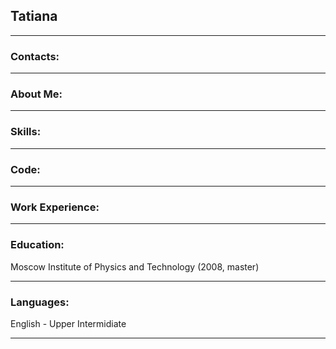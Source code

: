 ## Tatiana
---
### Contacts:
---
### About Me:
---
### Skills:
---
### Code:
---
### Work Experience:
---
### Education:
Moscow Institute of Physics and Technology (2008, master)

---
### Languages:
English - Upper Intermidiate

---

